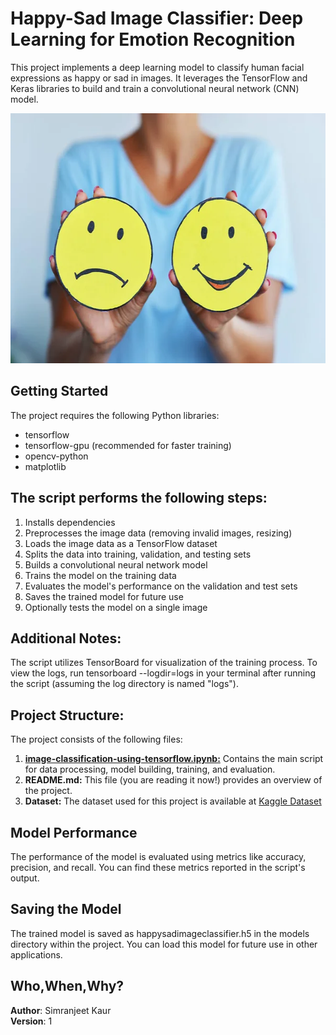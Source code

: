 # Happy-Sad Image Classifier: Deep Learning for Emotion Recognition

This project implements a deep learning model to classify human facial expressions as happy or sad in images. It leverages the TensorFlow and Keras libraries to build and train a convolutional neural network (CNN) model.

<p align="center">
<img src="https://github.com/simranwarraich/happy-sad-face-classifier/blob/main/happy-face-sad-face.jpg" width="550" height="400" valign="center">
</p>

## Getting Started
The project requires the following Python libraries:

- tensorflow
- tensorflow-gpu (recommended for faster training)
- opencv-python
- matplotlib

## The script performs the following steps:
1. Installs dependencies
2. Preprocesses the image data (removing invalid images, resizing)
3. Loads the image data as a TensorFlow dataset
4. Splits the data into training, validation, and testing sets
5. Builds a convolutional neural network model
6. Trains the model on the training data
7. Evaluates the model's performance on the validation and test sets
8. Saves the trained model for future use
9. Optionally tests the model on a single image
  
## Additional Notes:

The script utilizes TensorBoard for visualization of the training process. To view the logs, run tensorboard --logdir=logs in your terminal after running the script (assuming the log directory is named "logs").

## Project Structure:
The project consists of the following files:

1. [**image-classification-using-tensorflow.ipynb:**](https://github.com/simranwarraich/happy-sad-face-classifier/blob/main/image-classification-using-tensorflow.ipynb) Contains the main script for data processing, model building, training, and evaluation.
2. **README.md:** This file (you are reading it now!) provides an overview of the project.
3. **Dataset:** The dataset used for this project is available at [Kaggle Dataset](https://www.kaggle.com/datasets/simrankaur21/happy-sad-image-data)


## Model Performance
The performance of the model is evaluated using metrics like accuracy, precision, and recall. You can find these metrics reported in the script's output.

## Saving the Model
The trained model is saved as happysadimageclassifier.h5 in the models directory within the project. You can load this model for future use in other applications.

## Who,When,Why?
**Author**: Simranjeet Kaur<br>
**Version**: 1

